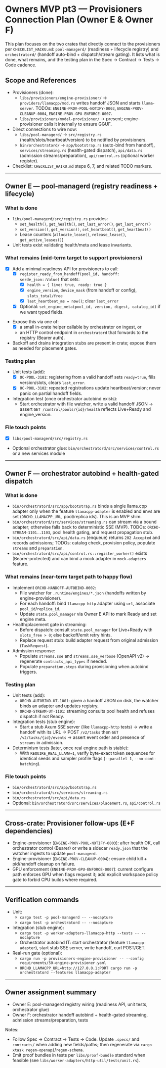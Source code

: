 # Owners MVP pt3 — Provisioners Connection Plan (Owner E & Owner F)

This plan focuses on the two crates that directly connect to the provisioners per `CHECKLIST_HAIKU.md`: `pool-managerd/` (readiness + lifecycle registry) and `orchestratord/` (handoff auto-bind + dispatch/stream gating). It lists what is done, what remains, and the testing plan in the Spec → Contract → Tests → Code cadence.

## Scope and References

- Provisioners (done):
  - `libs/provisioners/engine-provisioner/` → `providers/llamacpp/mod.rs` writes handoff JSON and starts `llama-server`. TODOs: `ENGINE-PROV-POOL-NOTIFY-0003`, `ENGINE-PROV-CLEANUP-0004`, `ENGINE-PROV-GPU-ENFORCE-0007`.
  - `libs/provisioners/model-provisioner/` → present; engine-provisioner calls it internally to ensure GGUF.
- Direct connections to wire now:
  - `libs/pool-managerd/` → `src/registry.rs` (health/slots/heartbeat/version) to be notified by provisioners.
  - `bin/orchestratord/` → `app/bootstrap.rs` (auto-bind from handoff), `services/streaming.rs` (health-gated dispatch), `api/data.rs` (admission streams/preparation), `api/control.rs` (optional worker register).
- Checklist: `CHECKLIST_HAIKU.md` steps 6, 7, and related TODO markers.

---

## Owner E — pool-managerd (registry readiness + lifecycle)

### What is done

- `libs/pool-managerd/src/registry.rs` provides:
  - `set_health()`, `get_health()`, `set_last_error()`, `get_last_error()`
  - `set_version()`, `get_version()`, `set_heartbeat()`, `get_heartbeat()`
  - Lease counters (`allocate_lease()`, `release_lease()`, `get_active_leases()`)
- Unit tests exist validating health/meta and lease invariants.

### What remains (mid-term target to support provisioners)

- [x] Add a minimal readiness API for provisioners to call:
  - [x] `register_ready_from_handoff(pool_id, handoff: serde_json::Value)` that sets:
    - [x] `health = { live: true, ready: true }`
    - [x] `engine_version`, `device_mask` (from handoff or config), `slots_total/free`
    - [x] `last_heartbeat_ms = now()`; clear `last_error`
  - [x] Optional: `set_engine_meta(pool_id, version, digest, catalog_id)` if we want typed fields.
- Expose this via one of:
  - [x] a small in-crate helper callable by orchestrator on ingest, or
  - an HTTP control endpoint in `orchestratord` that forwards to the registry (Bearer auth).
- Backoff and drains integration stubs are present in crate; expose them as needed for placement gates.

### Testing plan

- Unit tests (add):
  - [x] `OC-POOL-3101`: registering from a valid handoff sets `ready=true`, fills version/slots, clears `last_error`.
  - [x] `OC-POOL-3102`: repeated registrations update heartbeat/version; never panic on partial handoff fields.
- Integration test (once orchestrator autobind exists):
  - Start orchestrator with file watcher, write a valid handoff JSON → assert `GET /control/pools/{id}/health` reflects Live+Ready and engine_version.

### File touch points

- [x] `libs/pool-managerd/src/registry.rs`
- Optional orchestrator glue: `bin/orchestratord/src/services/control.rs` or a new services module

---

## Owner F — orchestrator autobind + health-gated dispatch

### What is done

- `bin/orchestratord/src/app/bootstrap.rs` binds a single llama.cpp adapter only when the feature `llamacpp-adapter` is enabled and envs are set (`ORCHD_LLAMACPP_URL`, pool/replica ids). This is an MVP shim.
- `bin/orchestratord/src/services/streaming.rs` can stream via a bound adapter; otherwise falls back to deterministic SSE (MVP). TODOs: `ORCHD-STREAM-1101..1103`, pool health gating, and request propagation stub.
- `bin/orchestratord/src/api/data.rs` (enqueue) returns `202 Accepted` and records admissions; TODOs: catalog check, provision policy, populate `streams` and `preparation`.
- `bin/orchestratord/src/api/control.rs::register_worker()` exists (Bearer-protected) and can bind a mock adapter in `mock-adapters` feature.

### What remains (near-term target path to happy flow)

- Implement `ORCHD-HANDOFF-AUTOBIND-0002`:
  - File watcher for `.runtime/engines/*.json` (handoffs written by engine-provisioner).
  - For each handoff: bind `llamacpp-http` adapter using `url`, associate `pool_id`/`replica_id`.
  - Update `state.pool_manager` via Owner E API to mark Ready and set engine meta.
- Health/placement gate in streaming:
  - Before dispatch: consult `state.pool_manager` for Live+Ready with `slots_free > 0`; else backoff/emit retry hints.
  - Replace request stub: build adapter request from original admission (`TaskRequest`).
- Admission response:
  - Populate `streams.sse` and `streams.sse_verbose` (OpenAPI v2) → regenerate `contracts_api_types` if needed.
  - Populate `preparation.steps` during provisioning when autobind triggers.

### Testing plan

- Unit tests (add):
  - `ORCHD-AUTOBIND-UT-1001`: given a handoff JSON on disk, the watcher binds an adapter and updates registry.
  - `ORCHD-STREAM-UT-1101`: streaming consults pool health and refuses dispatch if not Ready.
- Integration tests (stub engine):
  - Start a stub Axum SSE server (like `llamacpp-http` tests) → write a handoff with its URL → POST `/v2/tasks` then `GET /v2/tasks/{id}/events` → assert event order and presence of `streams` in admission.
- Determinism tests (later, once real engine path is stable):
  - With `REQUIRE_REAL_LLAMA=1`, verify byte-exact token sequences for identical seeds and sampler profile flags (`--parallel 1`, `--no-cont-batching`).

### File touch points

- `bin/orchestratord/src/app/bootstrap.rs`
- `bin/orchestratord/src/services/streaming.rs`
- `bin/orchestratord/src/api/data.rs`
- Optional: `bin/orchestratord/src/services/placement.rs`, `api/control.rs`

---

## Cross-crate: Provisioner follow-ups (E+F dependencies)

- Engine-provisioner (`ENGINE-PROV-POOL-NOTIFY-0003`): after health OK, call orchestrator control (Bearer) or write a sidecar `ready.json` that the watcher ingests to update `pool-managerd`.
- Engine-provisioner (`ENGINE-PROV-CLEANUP-0004`): ensure child kill + pid/handoff cleanup on failure.
- GPU enforcement (`ENGINE-PROV-GPU-ENFORCE-0007`): current configure path enforces GPU when flags request it; add explicit workspace policy gate to forbid CPU builds where required.

---

## Verification commands

- Unit:
  - `cargo test -p pool-managerd -- --nocapture`
  - `cargo test -p orchestratord -- --nocapture`
- Integration (stub engine):
  - `cargo test -p worker-adapters-llamacpp-http --tests -- --nocapture`
  - Orchestrator autobind IT: start orchestrator (feature `llamacpp-adapter`), start stub SSE server, write handoff, curl POST/GET.
- Real-run gate (optional):
  - `cargo run -p provisioners-engine-provisioner -- --config requirements/50-engine-provisioner.yaml`
  - `ORCHD_LLAMACPP_URL=http://127.0.0.1:PORT cargo run -p orchestratord --features llamacpp-adapter`

---

## Owner assignment summary

- Owner E: pool-managerd registry wiring (readiness API, unit tests, orchestrator glue)
- Owner F: orchestrator handoff autobind + health-gated streaming, admission streams/preparation, tests

Notes:

- Follow Spec → Contract → Tests → Code. Update `.specs/` and `contracts/` when adding new fields/paths; then regenerate via `cargo xtask regen-openapi`/`regen-schema`.
- Emit proof bundles in tests per `libs/proof-bundle` standard when feasible (see `libs/worker-adapters/http-util/tests/unit.rs`).
